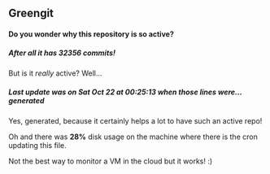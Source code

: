 ## Greengit

#### Do you wonder why this repository is so active?

##### After all it has 32356 commits!

But is it *really* active? Well...

##### Last update was on Sat Oct 22 at 00:25:13 when those lines were... generated

Yes, generated, because it certainly helps a lot to have such an active repo!

Oh and there was **28%** disk usage on the machine
where there is the cron updating this file.

Not the best way to monitor a VM in the cloud but it works! :)
